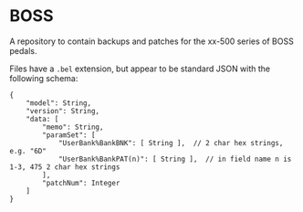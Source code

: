 # BOSS

A repository to contain backups and patches for the xx-500 series of BOSS pedals.

Files have a `.bel` extension, but appear to be standard JSON with the following schema:

    {
        "model": String,
        "version": String,
        "data: [
            "memo": String,
            "paramSet": [
                "UserBank%BankBNK": [ String ],  // 2 char hex strings, e.g. "6D"
                "UserBank%BankPAT(n)": [ String ],  // in field name n is 1-3, 475 2 char hex strings
            ],
            "patchNum": Integer
        ]
    }
